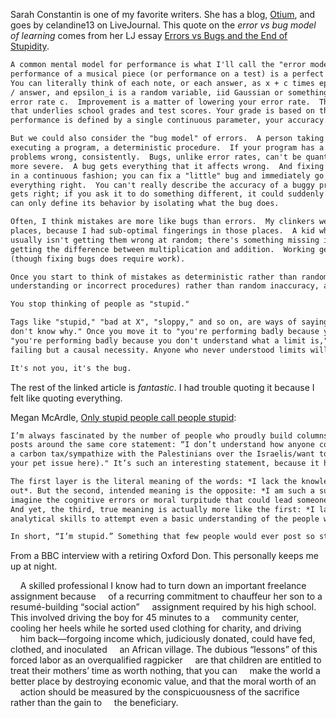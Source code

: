 Sarah Constantin is one of my favorite writers. She has a blog, [Otium](https://srconstantin.wordpress.com/), and goes by 
celandine13 on LiveJournal. This quote on the _error vs bug model of learning_ comes from her LJ essay 
[Errors vs Bugs and the End of Stupidity](https://celandine13.livejournal.com/33599.html).

```markdown
A common mental model for performance is what I'll call the "error model."  In the error model, a person's 
performance of a musical piece (or performance on a test) is a perfect performance plus some random error.  
You can literally think of each note, or each answer, as x + c times epsilon_i, where x is the correct note 
/ answer, and epsilon_i is a random variable, iid Gaussian or something.  Better performers have a lower 
error rate c.  Improvement is a matter of lowering your error rate.  This, or something like it, is the model 
that underlies school grades and test scores. Your grade is based on the percent you get correct.  Your 
performance is defined by a single continuous parameter, your accuracy.

But we could also consider the "bug model" of errors.  A person taking a test or playing a piece of music is 
executing a program, a deterministic procedure.  If your program has a bug, then you'll get a whole class of 
problems wrong, consistently.  Bugs, unlike error rates, can't be quantified along a single axis as less or 
more severe.  A bug gets everything that it affects wrong.  And fixing bugs doesn't improve your performance 
in a continuous fashion; you can fix a "little" bug and immediately go from getting everything wrong to 
everything right.  You can't really describe the accuracy of a buggy program by the percent of questions it 
gets right; if you ask it to do something different, it could suddenly go from 99% right to 0% right.  You 
can only define its behavior by isolating what the bug does.

Often, I think mistakes are more like bugs than errors.  My clinkers weren't random; they were in specific 
places, because I had sub-optimal fingerings in those places.  A kid who gets arithmetic questions wrong 
usually isn't getting them wrong at random; there's something missing in their understanding, like not 
getting the difference between multiplication and addition.  Working generically "harder" doesn't fix bugs 
(though fixing bugs does require work). 

Once you start to think of mistakes as deterministic rather than random, as caused by "bugs" (incorrect 
understanding or incorrect procedures) rather than random inaccuracy, a curious thing happens.

You stop thinking of people as "stupid."

Tags like "stupid," "bad at X", "sloppy," and so on, are ways of saying "You're performing badly and I 
don't know why." Once you move it to "you're performing badly because you have the wrong fingerings," or 
"you're performing badly because you don't understand what a limit is," it's no longer a vague personal 
failing but a causal necessity. Anyone who never understood limits will flunk calculus. 

It's not you, it's the bug.
```

The rest of the linked article is _fantastic_. I had trouble quoting it because I felt like quoting everything.

Megan McArdle, [Only stupid people call people stupid](https://www.bloomberg.com/opinion/articles/2014-08-12/only-stupid-people-call-people-stupid):

```markdown
I’m always fascinated by the number of people who proudly build columns, tweets, blog posts or Facebook 
posts around the same core statement: “I don’t understand how anyone could (oppose legal abortion/support 
a carbon tax/sympathize with the Palestinians over the Israelis/want to privatize Social Security/insert 
your pet issue here)." It’s such an interesting statement, because it has three layers of meaning.

The first layer is the literal meaning of the words: *I lack the knowledge and understanding to figure this 
out*. But the second, intended meaning is the opposite: *I am such a superior moral being that I cannot even 
imagine the cognitive errors or moral turpitude that could lead someone to such obviously wrong conclusions*. 
And yet, the third, true meaning is actually more like the first: *I lack the empathy, moral imagination or 
analytical skills to attempt even a basic understanding of the people who disagree with me*.

In short, “I’m stupid.” Something that few people would ever post so starkly on their Facebook feeds.
```

From a BBC interview with a retiring Oxford Don. This personally keeps me up at night. 

&nbsp;&nbsp;&nbsp;&nbsp;A skilled professional I know had to turn down an important freelance assignment because 
&nbsp;&nbsp;&nbsp;&nbsp;of a recurring commitment to chauffeur her son to a resumé-building “social action” 
&nbsp;&nbsp;&nbsp;&nbsp;assignment required by his high school. This involved driving the boy for 45 minutes to a 
&nbsp;&nbsp;&nbsp;&nbsp;community center, cooling her heels while he sorted used clothing for charity, and driving 
&nbsp;&nbsp;&nbsp;&nbsp;him back—forgoing income which, judiciously donated, could have fed, clothed, and inoculated 
&nbsp;&nbsp;&nbsp;&nbsp;an African village. The dubious “lessons” of this forced labor as an overqualified ragpicker 
&nbsp;&nbsp;&nbsp;&nbsp;are that children are entitled to treat their mothers’ time as worth nothing, that you can 
&nbsp;&nbsp;&nbsp;&nbsp;make the world a better place by destroying economic value, and that the moral worth of an 
&nbsp;&nbsp;&nbsp;&nbsp;action should be measured by the conspicuousness of the sacrifice rather than the gain to 
&nbsp;&nbsp;&nbsp;&nbsp;the beneficiary.
